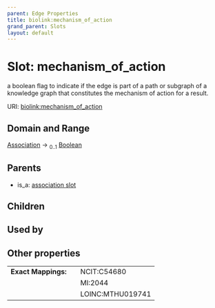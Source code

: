 ```yaml
---
parent: Edge Properties
title: biolink:mechanism_of_action
grand_parent: Slots
layout: default
---
```


# Slot: mechanism_of_action


a boolean flag to indicate if the edge is part of a path or subgraph of a knowledge graph that constitutes the mechanism of action for a result.

URI: [biolink:mechanism_of_action](https://w3id.org/biolink/mechanism_of_action)

## Domain and Range

[Association](Association.md) ->  <sub>0..1</sub> [Boolean](types/Boolean.md)

## Parents

 *  is_a: [association slot](association_slot.md)

## Children


## Used by


## Other properties

|  |  |  |
| --- | --- | --- |
| **Exact Mappings:** | | NCIT:C54680 |
|  | | MI:2044 |
|  | | LOINC:MTHU019741 |

